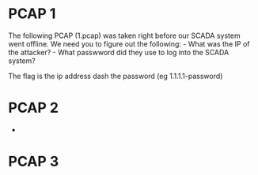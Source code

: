 # PCAP 1
The following PCAP (1.pcap) was taken right before our SCADA system went offline.  We need you to figure out the following:
	- What was the IP of the attacker?
	- What passwword did they use to log into the SCADA system?

The flag is the ip address dash the password (eg 1.1.1.1-password)

# PCAP 2
- 



# PCAP 3
